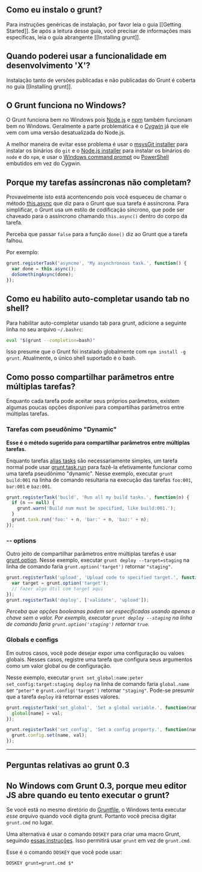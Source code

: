 ## Como eu instalo o grunt?
Para instruções genéricas de instalação, por favor leia o guia [[Getting Started]]. Se após a leitura desse guia, você precisar de informações mais específicas, leia o guia abrangente [[Installing grunt]]. 

## Quando poderei usar a funcionalidade em desenvolvimento 'X'?
Instalação tanto de versões publicadas e não publicadas do Grunt é coberta no guia [[Installing grunt]].

## O Grunt funciona no Windows?
O Grunt funciona bem no Windows pois [Node.js](http://nodejs.org/) e [npm](http://npmjs.org/) também funcionam bem no Windows. Geralmente a parte problemática é o [Cygwin](http://www.cygwin.com/) já que ele vem com uma versão desatualizada do Node.js.

A melhor maneira de evitar esse problema é usar o [msysGit installer](http://msysgit.github.com/) para instalar os binários do `git` e o [Node.js installer](http://nodejs.org/#download) para instalar os binários do `node` e do `npm`, e usar o [Windows command prompt](http://www.cs.princeton.edu/courses/archive/spr05/cos126/cmd-prompt.html) ou [PowerShell](http://support.microsoft.com/kb/968929) embutidos em vez do Cygwin.

## Porque my tarefas assíncronas não completam?
Provavelmente isto está acontencendo pois você esqueceu de chamar o método [this.async](grunt.task#wiki-this-async) que diz para o Grunt que sua tarefa é assíncrona. Para simplificar, o Grunt usa um estilo de codificação síncrono, que pode ser chaveado para o assíncrono chamando `this.async()` dentro do corpo da tarefa.

Perceba que passar `false` para a função `done()` diz ao Grunt que a tarefa falhou.

Por exemplo:

```javascript
grunt.registerTask('asyncme', 'My asynchronous task.', function() {
  var done = this.async();
  doSomethingAsync(done);
});
```

## Como eu habilito auto-completar usando tab no shell?
Para habilitar auto-completar usando tab para grunt, adicione a seguinte linha no seu arquivo `~/.bashrc`:

```bash
eval "$(grunt --completion=bash)"
```

Isso presume que o Grunt foi instalado globalmente com `npm install -g grunt`. Atualmente, o único shell suportado é o bash.

## Como posso compartilhar parâmetros entre múltiplas tarefas?
Enquanto cada tarefa pode aceitar seus próprios parâmetros, existem algumas poucas opções disponívei para compartilhas parâmetros entre múltiplas tarefas.

### Tarefas com pseudônimo "Dynamic"
**Esse é o método sugerido para compartilhar parâmetros entre múltiplas tarefas.**

Enquanto tarefas [alias tasks](grunt#wiki-grunt-registerTask) são necessariamente simples, um tarefa normal pode usar [grunt.task.run](grunt.task#wiki-grunt-task-run) para fazê-la efetivamente funcionar como uma tarefa pseudônimo "dynamic". Nesse exemplo, executar `grunt build:001` na linha de comando resultaria na execução das tarefas `foo:001`, `bar:001` e `baz:001`.

```javascript
grunt.registerTask('build', 'Run all my build tasks.', function(n) {
  if (n == null) {
    grunt.warn('Build num must be specified, like build:001.');
  }
  grunt.task.run('foo:' + n, 'bar:' + n, 'baz:' + n);
});
```

### -- options

Outro jeito de compartilhar parâmetros entre múltiplas tarefas é usar [grunt.option](grunt#wiki-grunt-option). Nesse exemplo, executar `grunt deploy --target=staging` na linha de comando faria `grunt.option('target')` retornar `"staging"`.

```javascript
grunt.registerTask('upload', 'Upload code to specified target.', function(n) {
  var target = grunt.option('target');
  // fazer algo útil com target aqui
});
grunt.registerTask('deploy', ['validate', 'upload']);
```

_Perceba que opções booleanas podem ser especificadas usando apenas a chave sem o valor. Por exemplo, executar `grunt deploy --staging` na linha de comando faria `grunt.option('staging')` retornar `true`._

### Globals e configs

Em outros casos, você pode desejar expor uma configuração ou valoes globais. Nesses casos, registre uma tarefa que configura seus argumentos como um valor global ou de configuração.

Nesse exemplo, executar `grunt set_global:name:peter set_config:target:staging deploy` na linha de comando faria `global.name` ser `"peter"` e `grunt.config('target')` retornar `"staging"`.
Pode-se presumir que a tarefa `deploy` irá retornar esses valores.

```javascript
grunt.registerTask('set_global', 'Set a global variable.', function(name, val) {
  global[name] = val;
});

grunt.registerTask('set_config', 'Set a config property.', function(name, val) {
  grunt.config.set(name, val);
});
```


***


## Perguntas relativas ao grunt 0.3

## No Windows com Grunt 0.3, porque meu editor JS abre quando eu tento executar o grunt?
Se você está no mesmo diretório do [Gruntfile](Getting-started), o Windows tenta executar _esse arquivo_ quando você digita grunt. Portanto você precisa digitar `grunt.cmd` no lugar.

Uma alternativa é usar o comando `DOSKEY` para criar uma macro Grunt, seguindo [essas instruções](http://devblog.point2.com/2010/05/14/setup-persistent-aliases-macros-in-windows-command-prompt-cmd-exe-using-doskey/). Isso permitirá usar `grunt` em vez de `grunt.cmd`.

Esse é o comando `DOSKEY` que você pode usar:

```
DOSKEY grunt=grunt.cmd $*
```